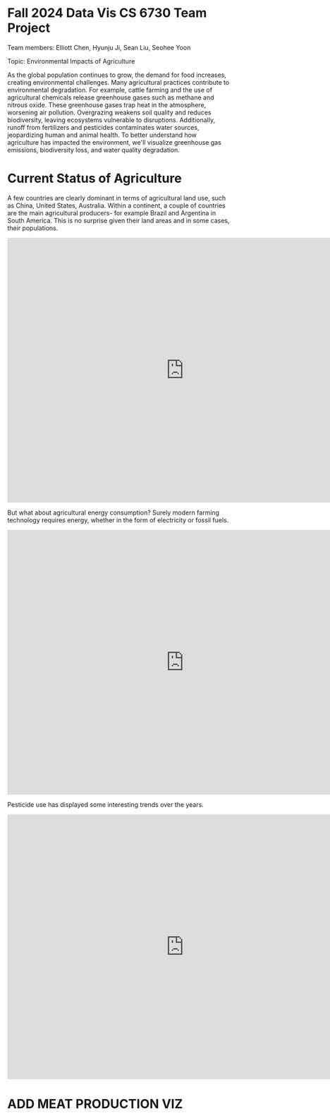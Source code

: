 # Fall 2024 Data Vis CS 6730 Team Project

Team members: Elliott Chen, Hyunju Ji, Sean Liu, Seohee Yoon

Topic: Environmental Impacts of Agriculture

As the global population continues to grow, the demand for food increases, creating environmental challenges. Many agricultural practices contribute to environmental degradation. For example, cattle farming and the use of agricultural chemicals release greenhouse gases such as methane and nitrous oxide. These greenhouse gases trap heat in the atmosphere, worsening air pollution. Overgrazing weakens soil quality and reduces biodiversity, leaving ecosystems vulnerable to disruptions. Additionally, runoff from fertilizers and pesticides contaminates water sources, jeopardizing human and animal health. To better understand how agriculture has impacted the environment, we'll visualize greenhouse gas emissions, biodiversity loss, and water quality degradation.

# Current Status of Agriculture

A few countries are clearly dominant in terms of agricultural land use, such as China, United States, Australia. Within a continent, a couple of countries are the main agricultural producers- for example Brazil and Argentina in South America. This is no surprise given their land areas and in some cases, their populations. 

<iframe src="https://public.tableau.com/views/6730_Visualizations/AgriLandUse?:showVizHome=no&:embed=true" 
        width="800" 
        height="600" 
        frameborder="0"></iframe>
        
But what about agricultural energy consumption? Surely modern farming technology requires energy, whether in the form of electricity or fossil fuels.

<iframe src="https://public.tableau.com/views/6730_Visualizations/EnergyUseMap?:showVizHome=no&:embed=true" 
        width="800" 
        height="600" 
        frameborder="0"></iframe>

Pesticide use has displayed some interesting trends over the years.

<iframe src="https://public.tableau.com/views/6730_Visualizations/PesticideUse?:showVizHome=no&:embed=true"
        width="800" 
        height="600" 
        frameborder="0"></iframe>

# ADD MEAT PRODUCTION VIZ



       

